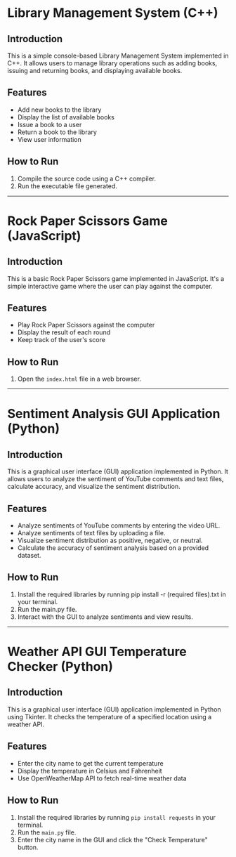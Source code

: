 
# Library Management System (C++)

## Introduction
This is a simple console-based Library Management System implemented in C++. It allows users to manage library operations such as adding books, issuing and returning books, and displaying available books.

## Features
- Add new books to the library
- Display the list of available books
- Issue a book to a user
- Return a book to the library
- View user information

## How to Run
1. Compile the source code using a C++ compiler.
2. Run the executable file generated.

---

# Rock Paper Scissors Game (JavaScript)

## Introduction
This is a basic Rock Paper Scissors game implemented in JavaScript. It's a simple interactive game where the user can play against the computer.

## Features
- Play Rock Paper Scissors against the computer
- Display the result of each round
- Keep track of the user's score

## How to Run
1. Open the `index.html` file in a web browser.


---


# Sentiment Analysis GUI Application (Python)

## Introduction
This is a graphical user interface (GUI) application implemented in Python. It allows users to analyze the sentiment of YouTube comments and text files, calculate accuracy, and visualize the sentiment distribution.

## Features
- Analyze sentiments of YouTube comments by entering the video URL.
- Analyze sentiments of text files by uploading a file.
- Visualize sentiment distribution as positive, negative, or neutral.
- Calculate the accuracy of sentiment analysis based on a provided dataset.

## How to Run
1. Install the required libraries by running pip install -r (required files).txt in your terminal.
2. Run the main.py file.
3. Interact with the GUI to analyze sentiments and view results.

---

# Weather API GUI Temperature Checker (Python)

## Introduction
This is a graphical user interface (GUI) application implemented in Python using Tkinter. It checks the temperature of a specified location using a weather API.

## Features
- Enter the city name to get the current temperature
- Display the temperature in Celsius and Fahrenheit
- Use OpenWeatherMap API to fetch real-time weather data

## How to Run
1. Install the required libraries by running `pip install requests` in your terminal.
2. Run the `main.py` file.
3. Enter the city name in the GUI and click the "Check Temperature" button.
